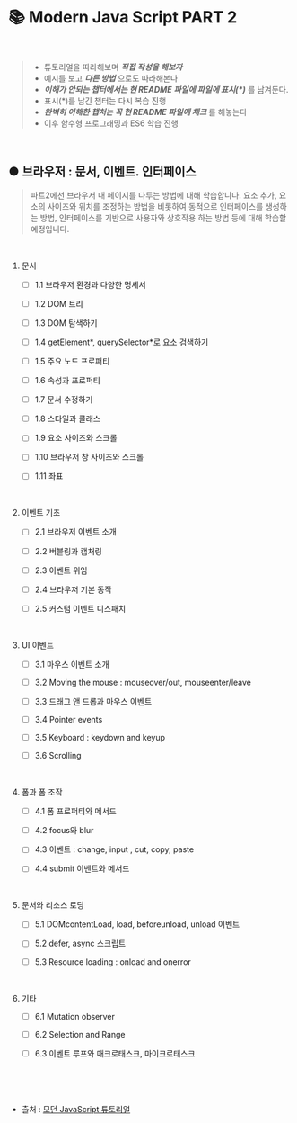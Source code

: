 # 📚 Modern Java Script PART 2

<br />

>   * 튜토리얼을 따라해보며 _**직접 작성을 해보자**_
>   * 예시를 보고 _**다른 방법**_ 으로도 따라해본다
>   * _**이해가 안되는 챕터에서는 현 README 파일에 파일에 표시(*)**_ 를 남겨둔다.
>   * 표시(*)를 남긴 챕터는 다시 복습 진행
>   * _**완벽히 이해한 챕처는 꼭 현 README 파일에 체크**_ 를 해놓는다
>   * 이후 함수형 프로그래밍과 ES6 학습 진행

<br />

## ● 브라우저 : 문서, 이벤트. 인터페이스

> 파트2에선 브라우저 내 페이지를 다루는 방법에 대해 학습합니다. 요소 추가, 요소의 사이즈와 위치를 조정하는 방법을 비롯하여 동적으로 인터페이스를 생성하는 방법, 인터페이스를 기반으로 사용자와 상호작용 하는 방법 등에 대해 학습할 예정입니다.

<br>

1. 문서

    * [ ] 1.1 브라우저 환경과 다양한 명세서
    * [ ] 1.2 DOM 트리
    * [ ] 1.3 DOM 탐색하기
    * [ ] 1.4 getElement*, querySelector*로 요소 검색하기
    * [ ] 1.5 주요 노드 프로퍼티
    * [ ] 1.6 속성과 프로퍼티
    * [ ] 1.7 문서 수정하기
    * [ ] 1.8 스타일과 클래스
    * [ ] 1.9 요소 사이즈와 스크롤
    * [ ] 1.10 브라우저 창 사이즈와 스크롤
    * [ ] 1.11 좌표
    

<br>

2. 이벤트 기초

    * [ ] 2.1 브라우저 이벤트 소개
    * [ ] 2.2 버블링과 캡처링
    * [ ] 2.3 이벤트 위임
    * [ ] 2.4 브라우저 기본 동작
    * [ ] 2.5 커스텀 이벤트 디스패치
        

<br>

3. UI 이벤트

    * [ ] 3.1 마우스 이벤트 소개
    * [ ] 3.2 Moving the mouse : mouseover/out, mouseenter/leave
    * [ ] 3.3 드래그 앤 드롭과 마우스 이벤트
    * [ ] 3.4 Pointer events
    * [ ] 3.5 Keyboard : keydown and keyup
    * [ ] 3.6 Scrolling
    

<br>

4. 폼과 폼 조작

    * [ ] 4.1 폼 프로퍼티와 메서드
    * [ ] 4.2 focus와 blur
    * [ ] 4.3 이벤트 : change, input , cut, copy, paste
    * [ ] 4.4 submit 이벤트와 메서드
    

<br>

5. 문서와 리소스 로딩

    * [ ] 5.1 DOMcontentLoad, load, beforeunload, unload 이벤트 
    * [ ] 5.2 defer, async 스크립트
    * [ ] 5.3 Resource loading : onload and onerror


<br>

6. 기타

    * [ ] 6.1 Mutation observer
    * [ ] 6.2 Selection and Range
    * [ ] 6.3 이벤트 루프와 매크로태스크, 마이크로태스크




<br>
<br>
<br>

- 출처 :  [모던 JavaScript 튜토리얼](https://ko.javascript.info/)